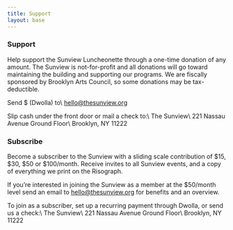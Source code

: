 ```yaml
---
title: Support
layout: base
---
```


### Support
Help support the Sunview Luncheonette through a one-time donation of any amount.
The Sunview is not-for-profit and all donations will go toward maintaining the
building and supporting our programs. We are fiscally sponsored by Brooklyn
Arts Council, so some donations may be tax-deductible.

Send $ (Dwolla) to\\
hello@thesunview.org

Slip cash under the front door or mail a check to:\\
The Sunview\\
221 Nassau Avenue Ground Floor\\
Brooklyn, NY 11222

### Subscribe
Become a subscriber to the Sunview with a sliding scale contribution of $15,
$30, $50 or $100/month. Receive invites to all Sunview events, and a copy of
everything we print on the Risograph.

If you’re interested in joining the Sunview as a member at the $50/month level
send an email to hello@thesunview.org for benefits and an overview.

To join as a subscriber, set up a recurring payment through Dwolla, or send us
a check:\\
The Sunview\\
221 Nassau Avenue Ground Floor\\
Brooklyn, NY 11222
